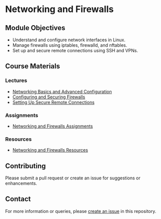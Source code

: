 # Networking and Firewalls

## Module Objectives

- Understand and configure network interfaces in Linux.
- Manage firewalls using iptables, firewalld, and nftables.
- Set up and secure remote connections using SSH and VPNs.

## Course Materials

### Lectures

- [Networking Basics and Advanced Configuration](Lectures/01_Networking_Basics_and_Advanced_Configuration.md)
- [Configuring and Securing Firewalls](Lectures/02_Configuring_and_Securing_Firewalls.md)
- [Setting Up Secure Remote Connections](Lectures/03_Setting_Up_Secure_Remote_Connections.md)

### Assignments

- [Networking and Firewalls Assignments](Assignments/05_Networking_and_Firewalls_Assignments.md)

### Resources

- [Networking and Firewalls Resources](Resources/05_Networking_and_Firewalls_Resources.md)

## Contributing

Please submit a pull request or create an issue for suggestions or enhancements.

## Contact

For more information or queries, please [create an issue](https://github.com/moeinfatehi/LinuxForCyberSecurityCourse/issues) in this repository.
